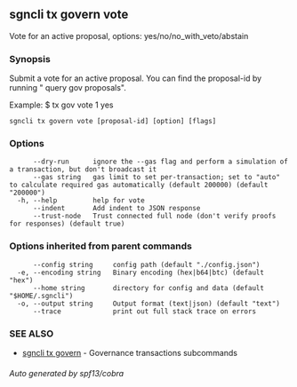 ## sgncli tx govern vote

Vote for an active proposal, options: yes/no/no_with_veto/abstain

### Synopsis

Submit a vote for an active proposal. You can
find the proposal-id by running "<appcli> query gov proposals".


Example:
$ <appcli> tx gov vote 1 yes

```
sgncli tx govern vote [proposal-id] [option] [flags]
```

### Options

```
      --dry-run      ignore the --gas flag and perform a simulation of a transaction, but don't broadcast it
      --gas string   gas limit to set per-transaction; set to "auto" to calculate required gas automatically (default 200000) (default "200000")
  -h, --help         help for vote
      --indent       Add indent to JSON response
      --trust-node   Trust connected full node (don't verify proofs for responses) (default true)
```

### Options inherited from parent commands

```
      --config string     config path (default "./config.json")
  -e, --encoding string   Binary encoding (hex|b64|btc) (default "hex")
      --home string       directory for config and data (default "$HOME/.sgncli")
  -o, --output string     Output format (text|json) (default "text")
      --trace             print out full stack trace on errors
```

### SEE ALSO

* [sgncli tx govern](sgncli_tx_govern.md)	 - Governance transactions subcommands

###### Auto generated by spf13/cobra
